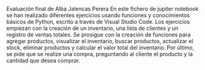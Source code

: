 Evaluación final de Alba Jalencas Perera
En este fichero de jupiter notebook se han realizado diferentes ejercicios usando funciones y conocimientos básicos de Python, escrito a través de Visual Studio Code.
Los ejercicios empiezan con la creación de un inventario, una lista de clientes y un registro de ventas totales.
Se prosigue con la creación de funciones para agregar productos, visualizar el inventario, buscar productos, actualizar el stock, eliminar productos y calcular el valor total del inventario.
Por último, se pide que se realize una compra, preguntando al cliente el producto y la cantidad que desea comprar.
